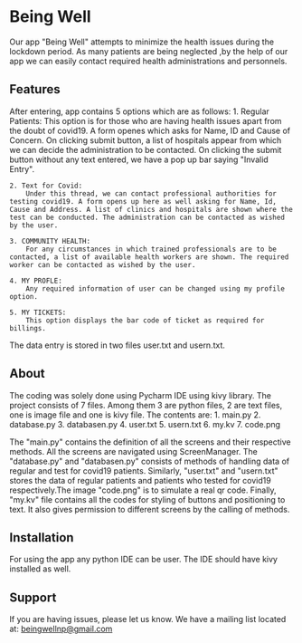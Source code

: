 Being Well
==========

Our app "Being Well" attempts to minimize the health issues during the lockdown period. As many patients are being neglected ,by the help of our app we can easily contact required health administrations and personnels.

Features
--------
After entering, app contains 5 options which are as follows:
	1. Regular Patients:
		This option is for those who are having health issues apart from the doubt of covid19. A form openes which asks for Name, ID and Cause of Concern. On clicking submit button, a list of hospitals appear from which we can decide the administration to be contacted. On clicking the submit button without any text entered, we have a pop up bar saying "Invalid Entry".
		
	2. Text for Covid:
		Under this thread, we can contact professional authorities for testing covid19. A form opens up here as well asking for Name, Id, Cause and Address. A list of clinics and hospitals are shown where the test can be conducted. The administration can be contacted as wished by the user.
		
	3. COMMUNITY HEALTH:
		For any circumstances in which trained professionals are to be contacted, a list of available health workers are shown. The required worker can be contacted as wished by the user.

	4. MY PROFLE:
		Any required information of user can be changed using my profile option.

	5. MY TICKETS:
		This option displays the bar code of ticket as required for billings.
		
The data entry is stored in two files user.txt and usern.txt.

About
-----
The coding was solely done using Pycharm IDE using kivy library. The project consists of 7 files. Among them 3 are python files, 2 are text files, one is image file and one is kivy file.
The contents are:
	1. main.py
	2. database.py
	3. databasen.py
	4. user.txt
	5. usern.txt
	6. my.kv 
	7. code.png

The "main.py" contains the definition of all the screens and their respective methods. All the screens are navigated using ScreenManager. The "database.py" and "databasen.py" consists of methods of handling data of regular and test for covid19 patients. Similarly, "user.txt" and "usern.txt" stores the data of regular patients and patients who tested for covid19 respectively.The image "code.png" is to simulate a real qr code. Finally, "my.kv" file contains all the codes for styling of buttons and positioning to text. It also gives permission to different screens by the calling of methods. 

Installation
------------
For using the app any python IDE can be user. The IDE should have kivy installed as well. 

Support
-------

If you are having issues, please let us know.
We have a mailing list located at: beingwellnp@gmail.com
